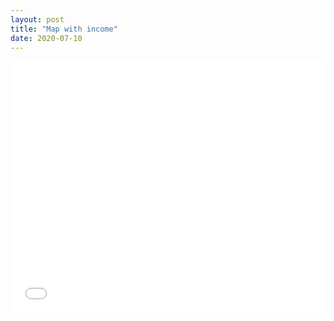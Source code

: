 ```yaml
---
layout: post
title: "Map with income"
date: 2020-07-10
---
```


<style>.embed-container {position: relative; padding-bottom: 80%; height: 0; max-width: 100%;} .embed-container iframe, .embed-container object, .embed-container iframe{position: absolute; top: 0; left: 0; width: 100%; height: 100%;} small{position: absolute; z-index: 40; bottom: 0; margin-bottom: -15px;}</style><div class="embed-container"><iframe width="500" height="400" frameborder="0" scrolling="no" marginheight="0" marginwidth="0" title="311__Incidents" src="//clarku.maps.arcgis.com/apps/Embed/index.html?webmap=f35d37fe89624be5ad153df0fa0d61b9&extent=-71.8348,42.2498,-71.8095,42.2591&zoom=true&previewImage=false&scale=true&disable_scroll=true&theme=dark"></iframe></div>
